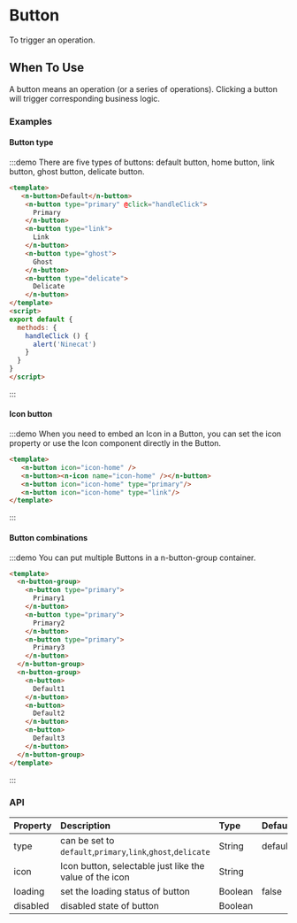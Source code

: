 # Button
To trigger an operation.

## When To Use
A button means an operation (or a series of operations). Clicking a button will trigger corresponding business logic.

### Examples

#### Button type
:::demo There are five types of buttons: default button, home button, link button, ghost button, delicate button.
```html
<template>
   <n-button>Default</n-button>
    <n-button type="primary" @click="handleClick">
      Primary
    </n-button>
    <n-button type="link">
      Link
    </n-button>
    <n-button type="ghost">
      Ghost
    </n-button>
    <n-button type="delicate">
      Delicate
    </n-button>
</template>
<script>
export default {
  methods: {
    handleClick () {
      alert('Ninecat')
    }
  }
}
</script>

```
:::

#### Icon button

:::demo When you need to embed an Icon in a Button, you can set the icon property or use the Icon component directly in the Button.
```html
<template>
   <n-button icon="icon-home" />
   <n-button><n-icon name="icon-home" /></n-button>
   <n-button icon="icon-home" type="primary"/>
   <n-button icon="icon-home" type="link"/>
</template>
```
:::


#### Button combinations

:::demo You can put multiple Buttons in a n-button-group container.
```html
<template>
  <n-button-group>
    <n-button type="primary">
      Primary1
    </n-button>
    <n-button type="primary">
      Primary2
    </n-button>
    <n-button type="primary">
      Primary3
    </n-button>
  </n-button-group>
  <n-button-group>
    <n-button>
      Default1
    </n-button>
    <n-button>
      Default2
    </n-button>
    <n-button>
      Default3
    </n-button>
  </n-button-group>
</template>
```
:::


### API

| Property | Description | Type | Default |
| :--- | :--- | :--- | :--- |
| type | can be set to `default`,`primary`,`link`,`ghost`,`delicate` | String | default |
| icon | Icon button, selectable just like the value of the icon | String |  |
| loading    | set the loading status of button | Boolean     | false |
| disabled    | disabled state of button | Boolean     |  |